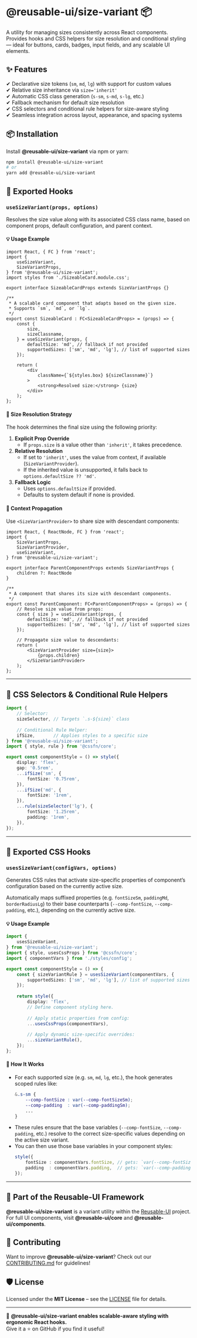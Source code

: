 # @reusable-ui/size-variant 📦  

A utility for managing sizes consistently across React components.  
Provides hooks and CSS helpers for size resolution and conditional styling — ideal for buttons, cards, badges, input fields, and any scalable UI elements.

## ✨ Features
✔ Declarative size tokens (`sm`, `md`, `lg`) with support for custom values  
✔ Relative size inheritance via `size='inherit'`  
✔ Automatic CSS class generation (`s-sm`, `s-md`, `s-lg`, etc.)  
✔ Fallback mechanism for default size resolution  
✔ CSS selectors and conditional rule helpers for size-aware styling  
✔ Seamless integration across layout, appearance, and spacing systems

## 📦 Installation
Install **@reusable-ui/size-variant** via npm or yarn:

```sh
npm install @reusable-ui/size-variant
# or
yarn add @reusable-ui/size-variant
```

## 🧩 Exported Hooks

### `useSizeVariant(props, options)`

Resolves the size value along with its associated CSS class name, based on component props, default configuration, and parent context.

#### 💡 Usage Example

```tsx
import React, { FC } from 'react';
import {
    useSizeVariant,
    SizeVariantProps,
} from '@reusable-ui/size-variant';
import styles from './SizeableCard.module.css';

export interface SizeableCardProps extends SizeVariantProps {}

/**
 * A scalable card component that adapts based on the given size.
 * Supports `sm`, `md`, or `lg`.
 */
export const SizeableCard : FC<SizeableCardProps> = (props) => {
    const {
        size,
        sizeClassname,
    } = useSizeVariant(props, {
        defaultSize: 'md', // fallback if not provided
        supportedSizes: ['sm', 'md', 'lg'], // list of supported sizes
    });
    
    return (
        <div
            className={`${styles.box} ${sizeClassname}`}
        >
            <strong>Resolved size:</strong> {size}
        </div>
    );
};
```

#### 🧠 Size Resolution Strategy

The hook determines the final size using the following priority:
1. **Explicit Prop Override**  
   - If `props.size` is a value other than `'inherit'`, it takes precedence.
2. **Relative Resolution**  
   - If set to `'inherit'`, uses the value from context, if available (`SizeVariantProvider`).
   - If the inherited value is unsupported, it falls back to `options.defaultSize ?? 'md'`.
3. **Fallback Logic**  
   - Uses `options.defaultSize` if provided.
   - Defaults to system default if none is provided.

#### 🧬 Context Propagation

Use `<SizeVariantProvider>` to share size with descendant components:

```tsx
import React, { ReactNode, FC } from 'react';
import {
    SizeVariantProps,
    SizeVariantProvider,
    useSizeVariant,
} from '@reusable-ui/size-variant';

export interface ParentComponentProps extends SizeVariantProps {
    children ?: ReactNode
}

/**
 * A component that shares its size with descendant components.
 */
export const ParentComponent: FC<ParentComponentProps> = (props) => {
    // Resolve size value from props:
    const { size } = useSizeVariant(props, {
        defaultSize: 'md', // fallback if not provided
        supportedSizes: ['sm', 'md', 'lg'], // list of supported sizes
    });
    
    // Propagate size value to descendants:
    return (
        <SizeVariantProvider size={size}>
            {props.children}
        </SizeVariantProvider>
    );
};
```

---

## 🎨 CSS Selectors & Conditional Rule Helpers

```ts
import {
    // Selector:
    sizeSelector, // Targets `.s-${size}` class
    
    // Conditional Rule Helper:
    ifSize,       // Applies styles to a specific size
} from '@reusable-ui/size-variant';
import { style, rule } from '@cssfn/core';

export const componentStyle = () => style({
    display: 'flex',
    gap: '0.5rem',
    ...ifSize('sm', {
        fontSize: '0.75rem',
    }),
    ...ifSize('md', {
        fontSize: '1rem',
    }),
    ...rule(sizeSelector('lg'), {
        fontSize: '1.25rem',
        padding: '1rem',
    }),
});
```

---

## 🧩 Exported CSS Hooks

### `usesSizeVariant(configVars, options)`

Generates CSS rules that activate size-specific properties of component’s configuration based on the currently active size.

Automatically maps suffixed properties (e.g. `fontSizeSm`, `paddingMd`, `borderRadiusLg`) to their base counterparts (`--comp-fontSize`, `--comp-padding`, etc.), depending on the currently active size.

#### 💡 Usage Example

```ts
import {
    usesSizeVariant,
} from '@reusable-ui/size-variant';
import { style, usesCssProps } from '@cssfn/core';
import { componentVars } from './styles/config';

export const componentStyle = () => {
    const { sizeVariantRule } = usesSizeVariant(componentVars, {
        supportedSizes: ['sm', 'md', 'lg'], // list of supported sizes
    });
    
    return style({
        display: 'flex',
        // Define component styling here.
        
        // Apply static properties from config:
        ...usesCssProps(componentVars),
        
        // Apply dynamic size-specific overrides:
        ...sizeVariantRule(),
    });
};
```

#### 🧠 How It Works

- For each supported size (e.g. `sm`, `md`, `lg`, etc.), the hook generates scoped rules like:
    ```css
    &.s-sm {
        --comp-fontSize : var(--comp-fontSizeSm);
        --comp-padding  : var(--comp-paddingSm);
        ...
    }
    ```
- These rules ensure that the base variables (`--comp-fontSize`, `--comp-padding`, etc.) resolve to the correct size-specific values depending on the active size variant.
- You can then use those base variables in your component styles:
    ```ts
    style({
        fontSize : componentVars.fontSize, // gets: `var(--comp-fontSize)`
        padding  : componentVars.padding,  // gets: `var(--comp-padding)`
    });
    ```

---

## 📖 Part of the Reusable-UI Framework  
**@reusable-ui/size-variant** is a variant utility within the [Reusable-UI](https://github.com/reusable-ui/reusable-ui-monorepo) project.  
For full UI components, visit **@reusable-ui/core** and **@reusable-ui/components**.

## 🤝 Contributing  
Want to improve **@reusable-ui/size-variant**? Check out our [CONTRIBUTING.md](./CONTRIBUTING.md) for guidelines!  

## 🛡️ License  
Licensed under the **MIT License** – see the [LICENSE](./LICENSE) file for details.  

---

🚀 **@reusable-ui/size-variant enables scalable-aware styling with ergonomic React hooks.**  
Give it a ⭐ on GitHub if you find it useful!  

